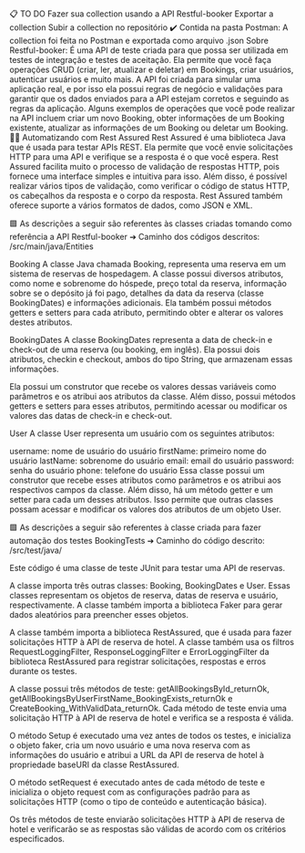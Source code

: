 📋 TO DO
Fazer sua collection usando a API Restful-booker
Exportar a collection
Subir a collection no repositório
✔️ Contida na pasta Postman: A collection foi feita no Postman e exportada como arquivo .json
Sobre Restful-booker: É uma API de teste criada para que possa ser utilizada em testes de integração e testes de aceitação. Ela permite que você faça operações CRUD (criar, ler, atualizar e deletar) em Bookings, criar usuários, autenticar usuários e muito mais. A API foi criada para simular uma aplicação real, e por isso ela possui regras de negócio e validações para garantir que os dados enviados para a API estejam corretos e seguindo as regras da aplicação. Alguns exemplos de operações que você pode realizar na API incluem criar um novo Booking, obter informações de um Booking existente, atualizar as informações de um Booking ou deletar um Booking.
👩‍💻 Automatizando com Rest Assured
Rest Assured é uma biblioteca Java que é usada para testar APIs REST. Ela permite que você envie solicitações HTTP para uma API e verifique se a resposta é o que você espera. Rest Assured facilita muito o processo de validação de respostas HTTP, pois fornece uma interface simples e intuitiva para isso. Além disso, é possível realizar vários tipos de validação, como verificar o código de status HTTP, os cabeçalhos da resposta e o corpo da resposta. Rest Assured também oferece suporte a vários formatos de dados, como JSON e XML.

🟩 As descrições a seguir são referentes às classes criadas tomando como referência a API Restful-booker
➔ Caminho dos códigos descritos: /src/main/java/Entities

Booking
A classe Java chamada Booking, representa uma reserva em um sistema de reservas de hospedagem. A classe possui diversos atributos, como nome e sobrenome do hóspede, preço total da reserva, informação sobre se o depósito já foi pago, detalhes da data da reserva (classe BookingDates) e informações adicionais. Ela também possui métodos getters e setters para cada atributo, permitindo obter e alterar os valores destes atributos.

BookingDates
A classe BookingDates representa a data de check-in e check-out de uma reserva (ou booking, em inglês). Ela possui dois atributos, checkin e checkout, ambos do tipo String, que armazenam essas informações.

Ela possui um construtor que recebe os valores dessas variáveis como parâmetros e os atribui aos atributos da classe. Além disso, possui métodos getters e setters para esses atributos, permitindo acessar ou modificar os valores das datas de check-in e check-out.

User
A classe User representa um usuário com os seguintes atributos:

username: nome de usuário do usuário
firstName: primeiro nome do usuário
lastName: sobrenome do usuário
email: email do usuário
password: senha do usuário
phone: telefone do usuário
Essa classe possui um construtor que recebe esses atributos como parâmetros e os atribui aos respectivos campos da classe. Além disso, há um método getter e um setter para cada um desses atributos. Isso permite que outras classes possam acessar e modificar os valores dos atributos de um objeto User.

🟩 As descrições a seguir são referentes à classe criada para fazer automação dos testes
BookingTests
➔ Caminho do código descrito: /src/test/java/

Este código é uma classe de teste JUnit para testar uma API de reservas.

A classe importa três outras classes: Booking, BookingDates e User. Essas classes representam os objetos de reserva, datas de reserva e usuário, respectivamente. A classe também importa a biblioteca Faker para gerar dados aleatórios para preencher esses objetos.

A classe também importa a biblioteca RestAssured, que é usada para fazer solicitações HTTP à API de reserva de hotel. A classe também usa os filtros RequestLoggingFilter, ResponseLoggingFilter e ErrorLoggingFilter da biblioteca RestAssured para registrar solicitações, respostas e erros durante os testes.

A classe possui três métodos de teste: getAllBookingsById_returnOk, getAllBookingsByUserFirstName_BookingExists_returnOk e CreateBooking_WithValidData_returnOk. Cada método de teste envia uma solicitação HTTP à API de reserva de hotel e verifica se a resposta é válida.

O método Setup é executado uma vez antes de todos os testes, e inicializa o objeto faker, cria um novo usuário e uma nova reserva com as informações do usuário e atribui a URL da API de reserva de hotel à propriedade baseURI da classe RestAssured.

O método setRequest é executado antes de cada método de teste e inicializa o objeto request com as configurações padrão para as solicitações HTTP (como o tipo de conteúdo e autenticação básica).

Os três métodos de teste enviarão solicitações HTTP à API de reserva de hotel e verificarão se as respostas são válidas de acordo com os critérios especificados.